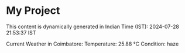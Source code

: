 # My Project

This content is dynamically generated in Indian Time (IST): 2024-07-28 21:53:37 IST


Current Weather in Coimbatore:
Temperature: 25.88 °C
Condition: haze
